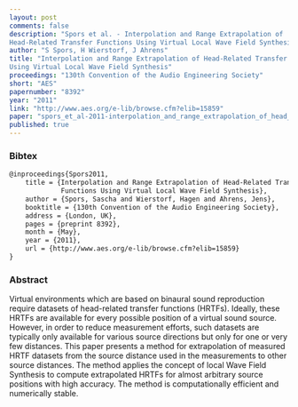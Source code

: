 ```yaml
---
layout: post
comments: false
description: "Spors et al. - Interpolation and Range Extrapolation of
Head-Related Transfer Functions Using Virtual Local Wave Field Synthesis"
author: "S Spors, H Wierstorf, J Ahrens"
title: "Interpolation and Range Extrapolation of Head-Related Transfer Functions
Using Virtual Local Wave Field Synthesis"
proceedings: "130th Convention of the Audio Engineering Society"
short: "AES"
papernumber: "8392"
year: "2011"
link: "http://www.aes.org/e-lib/browse.cfm?elib=15859"
paper: "spors_et_al-2011-interpolation_and_range_extrapolation_of_head_related_transfer_functions.pdf"
published: true
---
```


### Bibtex

```latex
@inproceedings{Spors2011,
  	title = {Interpolation and Range Extrapolation of Head-Related Transfer
             Functions Using Virtual Local Wave Field Synthesis},
    author = {Spors, Sascha and Wierstorf, Hagen and Ahrens, Jens},
    booktitle = {130th Convention of the Audio Engineering Society},
    address = {London, UK},
    pages = {preprint 8392},
    month = {May},
    year = {2011},
    url = {http://www.aes.org/e-lib/browse.cfm?elib=15859}
}
```

### Abstract

Virtual environments which are based on binaural sound reproduction require
datasets of head-related transfer functions (HRTFs). Ideally, these HRTFs are
available for every possible position of a virtual sound source. However, in
order to reduce measurement efforts, such datasets are typically only available
for various source directions but only for one or very few distances. This paper
presents a method for extrapolation of measured HRTF datasets from the source
distance used in the measurements to other source distances.  The method applies
the concept of local Wave Field Synthesis to compute extrapolated HRTFs for
almost arbitrary source positions with high accuracy. The method is
computationally efficient and numerically stable.
